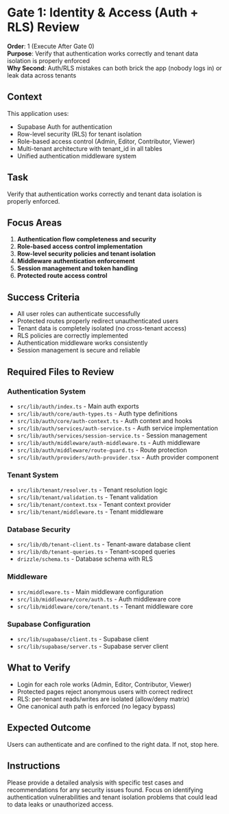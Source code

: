 # Gate 1: Identity & Access (Auth + RLS) Review

**Order**: 1 (Execute After Gate 0)  
**Purpose**: Verify that authentication works correctly and tenant data isolation is properly enforced  
**Why Second**: Auth/RLS mistakes can both brick the app (nobody logs in) or leak data across tenants

## Context

This application uses:

- Supabase Auth for authentication
- Row-level security (RLS) for tenant isolation
- Role-based access control (Admin, Editor, Contributor, Viewer)
- Multi-tenant architecture with tenant_id in all tables
- Unified authentication middleware system

## Task

Verify that authentication works correctly and tenant data isolation is properly enforced.

## Focus Areas

1. **Authentication flow completeness and security**
2. **Role-based access control implementation**
3. **Row-level security policies and tenant isolation**
4. **Middleware authentication enforcement**
5. **Session management and token handling**
6. **Protected route access control**

## Success Criteria

- All user roles can authenticate successfully
- Protected routes properly redirect unauthenticated users
- Tenant data is completely isolated (no cross-tenant access)
- RLS policies are correctly implemented
- Authentication middleware works consistently
- Session management is secure and reliable

## Required Files to Review

### Authentication System

- `src/lib/auth/index.ts` - Main auth exports
- `src/lib/auth/core/auth-types.ts` - Auth type definitions
- `src/lib/auth/core/auth-context.ts` - Auth context and hooks
- `src/lib/auth/services/auth-service.ts` - Auth service implementation
- `src/lib/auth/services/session-service.ts` - Session management
- `src/lib/auth/middleware/auth-middleware.ts` - Auth middleware
- `src/lib/auth/middleware/route-guard.ts` - Route protection
- `src/lib/auth/providers/auth-provider.tsx` - Auth provider component

### Tenant System

- `src/lib/tenant/resolver.ts` - Tenant resolution logic
- `src/lib/tenant/validation.ts` - Tenant validation
- `src/lib/tenant/context.tsx` - Tenant context provider
- `src/lib/tenant/middleware.ts` - Tenant middleware

### Database Security

- `src/lib/db/tenant-client.ts` - Tenant-aware database client
- `src/lib/db/tenant-queries.ts` - Tenant-scoped queries
- `drizzle/schema.ts` - Database schema with RLS

### Middleware

- `src/middleware.ts` - Main middleware configuration
- `src/lib/middleware/core/auth.ts` - Auth middleware core
- `src/lib/middleware/core/tenant.ts` - Tenant middleware core

### Supabase Configuration

- `src/lib/supabase/client.ts` - Supabase client
- `src/lib/supabase/server.ts` - Supabase server client

## What to Verify

- Login for each role works (Admin, Editor, Contributor, Viewer)
- Protected pages reject anonymous users with correct redirect
- RLS: per-tenant reads/writes are isolated (allow/deny matrix)
- One canonical auth path is enforced (no legacy bypass)

## Expected Outcome

Users can authenticate and are confined to the right data. If not, stop here.

## Instructions

Please provide a detailed analysis with specific test cases and recommendations for any security issues found. Focus on identifying authentication vulnerabilities and tenant isolation problems that could lead to data leaks or unauthorized access.

